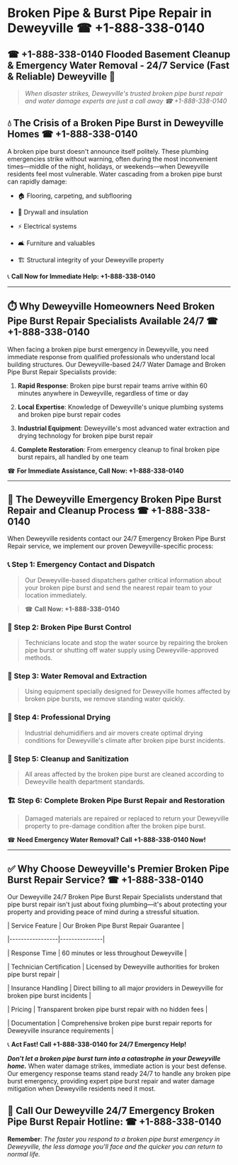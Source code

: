 # Broken Pipe & Burst Pipe Repair in Deweyville ☎ +1-888-338-0140  
## ☎ +1-888-338-0140 Flooded Basement Cleanup & Emergency Water Removal - 24/7 Service (Fast & Reliable) Deweyville 🚨  

> *When disaster strikes, Deweyville's trusted broken pipe burst repair and water damage experts are just a call away ☎ +1-888-338-0140*  

## 💧 The Crisis of a Broken Pipe Burst in Deweyville Homes ☎ +1-888-338-0140  

A broken pipe burst doesn't announce itself politely. These plumbing emergencies strike without warning, often during the most inconvenient times—middle of the night, holidays, or weekends—when Deweyville residents feel most vulnerable. Water cascading from a broken pipe burst can rapidly damage:  

* 🏠 Flooring, carpeting, and subflooring  
* 🧱 Drywall and insulation  
* ⚡ Electrical systems  
* 🛋️ Furniture and valuables  
* 🏗️ Structural integrity of your Deweyville property  

📞 **Call Now for Immediate Help: +1-888-338-0140**  

---  

## ⏱️ Why Deweyville Homeowners Need Broken Pipe Burst Repair Specialists Available 24/7 ☎ +1-888-338-0140  

When facing a broken pipe burst emergency in Deweyville, you need immediate response from qualified professionals who understand local building structures. Our Deweyville-based 24/7 Water Damage and Broken Pipe Burst Repair Specialists provide:  

1. **Rapid Response**: Broken pipe burst repair teams arrive within 60 minutes anywhere in Deweyville, regardless of time or day  
2. **Local Expertise**: Knowledge of Deweyville's unique plumbing systems and broken pipe burst repair codes  
3. **Industrial Equipment**: Deweyville's most advanced water extraction and drying technology for broken pipe burst repair  
4. **Complete Restoration**: From emergency cleanup to final broken pipe burst repairs, all handled by one team  

☎ **For Immediate Assistance, Call Now: +1-888-338-0140**  

---  

## 🔧 The Deweyville Emergency Broken Pipe Burst Repair and Cleanup Process ☎ +1-888-338-0140  

When Deweyville residents contact our 24/7 Emergency Broken Pipe Burst Repair service, we implement our proven Deweyville-specific process:  

### 📞 Step 1: Emergency Contact and Dispatch  
> Our Deweyville-based dispatchers gather critical information about your broken pipe burst and send the nearest repair team to your location immediately.  
> ☎ **Call Now: +1-888-338-0140**  

### 🚿 Step 2: Broken Pipe Burst Control  
> Technicians locate and stop the water source by repairing the broken pipe burst or shutting off water supply using Deweyville-approved methods.  

### 🌊 Step 3: Water Removal and Extraction  
> Using equipment specially designed for Deweyville homes affected by broken pipe bursts, we remove standing water quickly.  

### 💨 Step 4: Professional Drying  
> Industrial dehumidifiers and air movers create optimal drying conditions for Deweyville's climate after broken pipe burst incidents.  

### 🧼 Step 5: Cleanup and Sanitization  
> All areas affected by the broken pipe burst are cleaned according to Deweyville health department standards.  

### 🏗️ Step 6: Complete Broken Pipe Burst Repair and Restoration  
> Damaged materials are repaired or replaced to return your Deweyville property to pre-damage condition after the broken pipe burst.  

☎ **Need Emergency Water Removal? Call +1-888-338-0140 Now!**  

---  

## ✅ Why Choose Deweyville's Premier Broken Pipe Burst Repair Service? ☎ +1-888-338-0140  

Our Deweyville 24/7 Broken Pipe Burst Repair Specialists understand that pipe burst repair isn't just about fixing plumbing—it's about protecting your property and providing peace of mind during a stressful situation.  

| Service Feature | Our Broken Pipe Burst Repair Guarantee |  
|-----------------|---------------|  
| Response Time | 60 minutes or less throughout Deweyville |  
| Technician Certification | Licensed by Deweyville authorities for broken pipe burst repair |  
| Insurance Handling | Direct billing to all major providers in Deweyville for broken pipe burst incidents |  
| Pricing | Transparent broken pipe burst repair with no hidden fees |  
| Documentation | Comprehensive broken pipe burst repair reports for Deweyville insurance requirements |  

📞 **Act Fast! Call +1-888-338-0140 for 24/7 Emergency Help!**  

***Don't let a broken pipe burst turn into a catastrophe in your Deweyville home.*** When water damage strikes, immediate action is your best defense. Our emergency response teams stand ready 24/7 to handle any broken pipe burst emergency, providing expert pipe burst repair and water damage mitigation when Deweyville residents need it most.  

## 📱 Call Our Deweyville 24/7 Emergency Broken Pipe Burst Repair Hotline: ☎ +1-888-338-0140  

**Remember**: *The faster you respond to a broken pipe burst emergency in Deweyville, the less damage you'll face and the quicker you can return to normal life.*